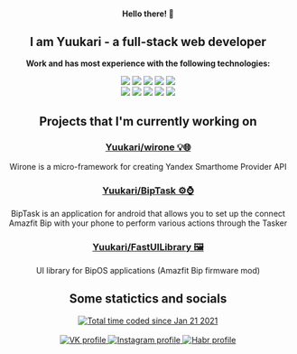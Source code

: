 <div align="center">
  <h4>Hello there! 🐾</h4>
  <h2>I am Yuukari - a full-stack web developer</h2>
  
  <p><b>Work and has most experience with the following technologies:</b></p>
    <img src="https://img.shields.io/badge/React-20232A?style=for-the-badge&logo=react&logoColor=61DAFB">
    <img src="https://img.shields.io/badge/Redux-593D88?style=for-the-badge&logo=redux&logoColor=white">
    <img src="https://img.shields.io/badge/GULP-CF4647?style=for-the-badge&logo=gulp&logoColor=white">
    <img src="https://img.shields.io/badge/Sass-CC6699?style=for-the-badge&logo=sass&logoColor=white">
    <img src="https://img.shields.io/badge/Bootstrap-563D7C?style=for-the-badge&logo=bootstrap&logoColor=white">
    <br>
    <img src="https://img.shields.io/badge/Node.js-43853D?style=for-the-badge&logo=node.js&logoColor=white">
    <img src="https://img.shields.io/badge/Express.js-404D59?style=for-the-badge">
    <img src="https://img.shields.io/badge/PHP-777BB4?style=for-the-badge&logo=php&logoColor=white">
    <img src="https://img.shields.io/badge/MySQL-00000F?style=for-the-badge&logo=mysql&logoColor=white">
    <img src="https://img.shields.io/badge/MongoDB-4EA94B?style=for-the-badge&logo=mongodb&logoColor=white">
  
  <h2>Projects that I'm currently working on</h2>
    <p>
      <a href="https://github.com/Yuukari/wirone"><h3>Yuukari/wirone 💡🌐</h3></a>
      Wirone is a micro-framework for creating Yandex Smarthome Provider API
    </p>
    <p>
      <a href="https://github.com/Yuukari/BipTask"><h3>Yuukari/BipTask ⚙️⌚️</h3></a>
      BipTask is an application for android that allows you to set up the connect Amazfit Bip with your phone to perform various actions through the Tasker
    </p>
    <p>
      <a href="https://github.com/Yuukari/FastUILibrary"><h3>Yuukari/FastUILibrary 🖼️</h3></a>
      UI library for BipOS applications (Amazfit Bip firmware mod)
    </p>
  
  <h2>Some statictics and socials</h2>
    <a href="https://wakatime.com/@6d3aa565-113a-487f-a95c-5beecd7bc529">
      <img src="https://wakatime.com/badge/user/6d3aa565-113a-487f-a95c-5beecd7bc529.svg" alt="Total time coded since Jan 21 2021"/>
    </a>
    <br><br>
    <a href="https://vk.com/yuukari">
      <img src="https://img.shields.io/badge/Vk-07F?style=for-the-badge&logo=vk&logoColor=white" alt="VK profile">
    </a>
    <a href="https://instagram.com/iamyuukari">
      <img src="https://img.shields.io/badge/Instagram-E4405F?style=for-the-badge&logo=instagram&logoColor=white" alt="Instagram profile">
    </a>
    <a href="https://habr.com/users/Yuukari/">
      <img src="https://img.shields.io/badge/Habr-619ebb?style=for-the-badge&logo=habr&logoColor=white" alt="Habr profile">
    </a>

</div>
